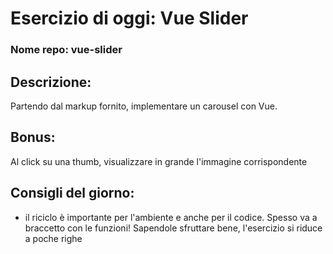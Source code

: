 # Esercizio di oggi: Vue Slider

### Nome repo: vue-slider

## Descrizione:

Partendo dal markup fornito, implementare un carousel con Vue.

## Bonus:

Al click su una thumb, visualizzare in grande l'immagine corrispondente

## Consigli del giorno:

- il riciclo è importante per l'ambiente e anche per il codice. Spesso va a braccetto con le funzioni! Sapendole sfruttare bene, l'esercizio si riduce a poche righe 



